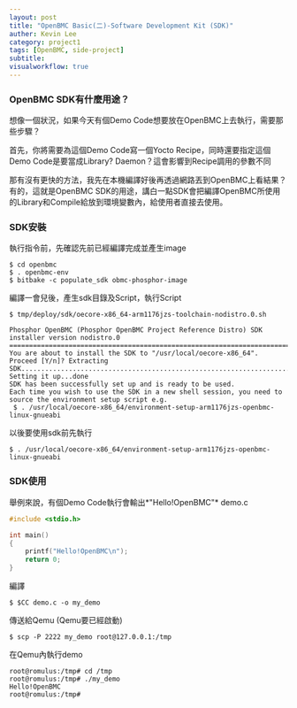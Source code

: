 ```yaml
---
layout: post
title: "OpenBMC Basic(二)-Software Development Kit (SDK)"
auther: Kevin Lee
category: project1
tags: [OpenBMC, side-project]
subtitle:
visualworkflow: true
---
```


### OpenBMC SDK有什麼用途？

想像一個狀況，如果今天有個Demo Code想要放在OpenBMC上去執行，需要那些步驟？

首先，你將需要為這個Demo Code寫一個Yocto Recipe，同時還要指定這個Demo Code是要當成Library? Daemon？這會影響到Recipe調用的參數不同

那有沒有更快的方法，我先在本機編譯好後再透過網路丟到OpenBMC上看結果？有的，這就是OpenBMC SDK的用途，講白一點SDK會把編譯OpenBMC所使用的Library和Compile給放到環境變數內，給使用者直接去使用。

### SDK安裝

執行指令前，先確認先前已經編譯完成並產生image

```
$ cd openbmc
$ . openbmc-env
$ bitbake -c populate_sdk obmc-phosphor-image
```

編譯一會兒後，產生sdk目錄及Script，執行Script

```
$ tmp/deploy/sdk/oecore-x86_64-arm1176jzs-toolchain-nodistro.0.sh

Phosphor OpenBMC (Phosphor OpenBMC Project Reference Distro) SDK installer version nodistro.0
=============================================================================================
You are about to install the SDK to "/usr/local/oecore-x86_64". Proceed [Y/n]? Extracting SDK..........................................................................................done
Setting it up...done
SDK has been successfully set up and is ready to be used.
Each time you wish to use the SDK in a new shell session, you need to source the environment setup script e.g.
 $ . /usr/local/oecore-x86_64/environment-setup-arm1176jzs-openbmc-linux-gnueabi
```

以後要使用sdk前先執行

```
$ . /usr/local/oecore-x86_64/environment-setup-arm1176jzs-openbmc-linux-gnueabi
```

### SDK使用

舉例來說，有個Demo Code執行會輸出*"Hello!OpenBMC"*
demo.c

```c
#include <stdio.h>

int main()
{
	printf("Hello!OpenBMC\n");
	return 0;
}
```

編譯

```
$ $CC demo.c -o my_demo
```

傳送給Qemu (Qemu要已經啟動)

```
$ scp -P 2222 my_demo root@127.0.0.1:/tmp
```

在Qemu內執行demo

```
root@romulus:/tmp# cd /tmp
root@romulus:/tmp# ./my_demo 
Hello!OpenBMC
root@romulus:/tmp#
```

